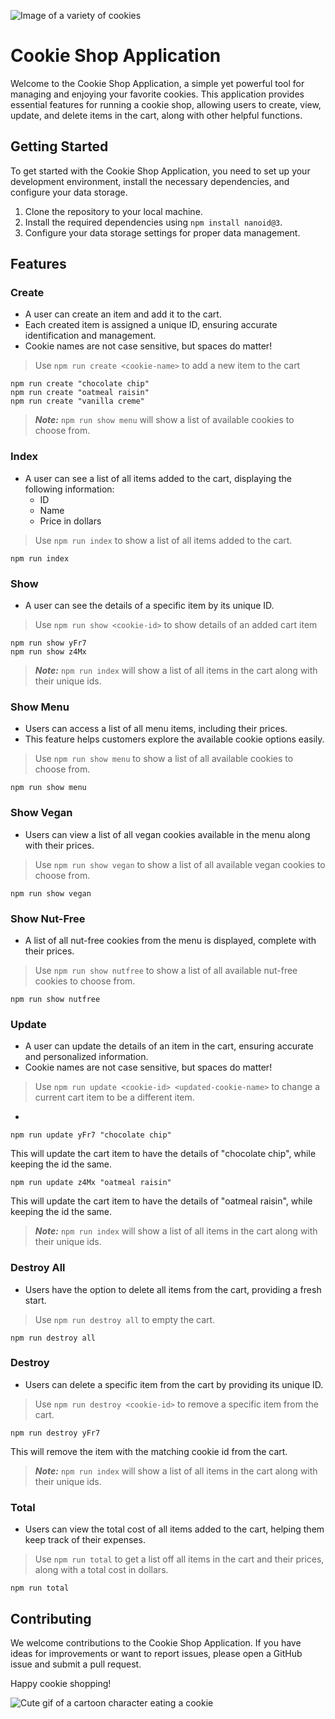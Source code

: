 
![Image of a variety of cookies](https://images.squarespace-cdn.com/content/v1/559d9ae6e4b07f54795d8c45/1451952277941-4KP8BNVRTVNP3YLV9TAO/photo_top_cookiegroupshot.jpg?format=2500w)

# Cookie Shop Application

Welcome to the Cookie Shop Application, a simple yet powerful tool for managing and enjoying your favorite cookies. This application provides essential features for running a cookie shop, allowing users to create, view, update, and delete items in the cart, along with other helpful functions.

## Getting Started

To get started with the Cookie Shop Application, you need to set up your development environment, install the necessary dependencies, and configure your data storage.

1. Clone the repository to your local machine.
2. Install the required dependencies using `npm install nanoid@3`.
3. Configure your data storage settings for proper data management.


## Features

### Create
- A user can create an item and add it to the cart.
- Each created item is assigned a unique ID, ensuring accurate identification and management.
- Cookie names are not case sensitive, but spaces do matter!

>Use `npm run create <cookie-name>` to add a new item to the cart
```
npm run create "chocolate chip"
npm run create "oatmeal raisin"
npm run create "vanilla creme"
```
>***Note:*** `npm run show menu` will show a list of available cookies to choose from.


### Index
- A user can see a list of all items added to the cart, displaying the following information:
  - ID
  - Name
  - Price in dollars

>Use `npm run index` to show a list of all items added to the cart.
```
npm run index
```

### Show
- A user can see the details of a specific item by its unique ID.
>Use `npm run show <cookie-id>` to show details of an added cart item
```
npm run show yFr7
npm run show z4Mx
```
>***Note:*** `npm run index` will show a list of all items in the cart along with their unique ids.

### Show Menu
- Users can access a list of all menu items, including their prices.
- This feature helps customers explore the available cookie options easily.

>Use `npm run show menu` to show a list of all available cookies to choose from.
``` 
npm run show menu
```


### Show Vegan
- Users can view a list of all vegan cookies available in the menu along with their prices.
>Use `npm run show vegan` to show a list of all available vegan cookies to choose from.
``` 
npm run show vegan
```


### Show Nut-Free
- A list of all nut-free cookies from the menu is displayed, complete with their prices.
>Use `npm run show nutfree` to show a list of all available nut-free cookies to choose from.
``` 
npm run show nutfree
```

### Update
- A user can update the details of an item in the cart, ensuring accurate and personalized information.
- Cookie names are not case sensitive, but spaces do matter!
>Use `npm run update <cookie-id> <updated-cookie-name>` to change a current cart item to be a different item. 
- 
```
npm run update yFr7 "chocolate chip"
```
This will update the cart item to have the details of "chocolate chip", while keeping the id the same.

```
npm run update z4Mx "oatmeal raisin"
```
This will update the cart item to have the details of "oatmeal raisin", while keeping the id the same.

>***Note:*** `npm run index` will show a list of all items in the cart along with their unique ids.


### Destroy All
- Users have the option to delete all items from the cart, providing a fresh start.
>Use `npm run destroy all` to empty the cart.
```
npm run destroy all
```


### Destroy <ID>
- Users can delete a specific item from the cart by providing its unique ID.
>Use `npm run destroy <cookie-id>` to remove a specific item from the cart.
```
npm run destroy yFr7 
```
This will remove the item with the matching cookie id from the cart. 
>***Note:*** `npm run index` will show a list of all items in the cart along with their unique ids.


### Total
- Users can view the total cost of all items added to the cart, helping them keep track of their expenses.
>Use `npm run total` to get a list off all items in the cart and their prices, along with a total cost in dollars.
```
npm run total
```

## Contributing

We welcome contributions to the Cookie Shop Application. If you have ideas for improvements or want to report issues, please open a GitHub issue and submit a pull request.


Happy cookie shopping!

![Cute gif of a cartoon character eating a cookie](https://media.tenor.com/zluE5zNOkOkAAAAC/cute-eating.gif)

